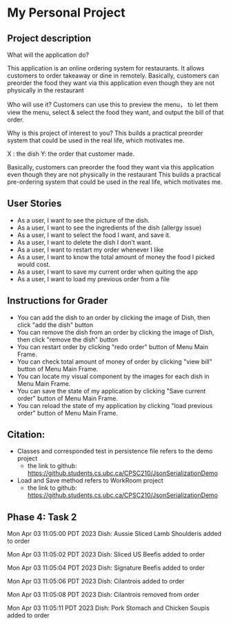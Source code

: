 # My Personal Project

## Project description 

What will the application do?

This application is an online ordering system for restaurants.
It allows customers to order takeaway or dine in remotely.
Basically, customers can preorder the food they want via this application even
though they are not physically in the restaurant

Who will use it?
Customers can use this to preview the menu，
to let them view the menu,
select & select the food they want, and output the bill of that order. 


Why is this project of interest to you?
This builds a practical preorder system that could be used in the real life,
which motivates me.

X : the dish 
Y:  the order that customer made.


Basically, customers can preorder the food they want via this application even though they are not physically in the restaurant
This builds a practical pre-ordering system that could be used in the real life, which motivates me. 

## User Stories
- As a user, I want to see the picture of the dish. 
- As a user, I want to see the ingredients of the dish (allergy issue)
- As a user, I want to select the food I want, and save it. 
- As a user, I want to delete the dish I don't want.
- As a user, I want to restart my order whenever I like 
- As a user, I want to know the total amount of money the food I picked would cost.
- As a user, I want to save my current order when quiting the app
- As a user, I want to load my previous order from a file 

## Instructions for Grader
- You can add the dish to an order by clicking the image of Dish, then click "add the dish" button
- You can remove the dish from an order by clicking the image of Dish, then click "remove the dish" button
- You can restart order by clicking "redo order" button of Menu Main Frame.
- You can check total amount of money of order by  clicking "view bill" button of Menu Main Frame. 
- You can locate my visual component by the images for each dish in Menu Main Frame. 
- You can save the state of my application by clicking "Save current order" button of Menu Main Frame.
- You can reload the state of my application by clicking "load previous order" button of Menu Main Frame. 

## Citation: 
- Classes and corresponded test in persistence file refers to the demo project
  - the link to github: https://github.students.cs.ubc.ca/CPSC210/JsonSerializationDemo
- Load and Save method refers to WorkRoom project
  - the link to github: https://github.students.cs.ubc.ca/CPSC210/JsonSerializationDemo


## Phase 4: Task 2

Mon Apr 03 11:05:00 PDT 2023
Dish: Aussie Sliced Lamb Shoulderis added to order


Mon Apr 03 11:05:02 PDT 2023
Dish: Sliced US Beefis added to order


Mon Apr 03 11:05:04 PDT 2023
Dish: Signature Beefis added to order


Mon Apr 03 11:05:06 PDT 2023
Dish: Cilantrois added to order


Mon Apr 03 11:05:08 PDT 2023
Dish: Cilantrois removed from order


Mon Apr 03 11:05:11 PDT 2023
Dish: Pork Stomach and Chicken Soupis added to order